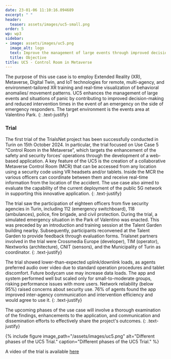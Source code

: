 ```yaml
---
date: 23-01-06 11:10:16.094689
excerpt: " "
header:
  teaser: assets/images/uc5-small.png
order: 5
wp: wp3
sidebar:
- image: assets/images/uc5.png
  image_alt: logo
  text: Improve the management of large events through improved decision-making and reduced intervention times, thanks to the usage of metaverse, XR, digital twinning, and IoT solutions.
  title: Objective
title: UC5 - Control Room in Metaverse
--- 
```

The purpose of this use case is to employ Extended Reality (XR), Metaverse, Digital Twin, and IoT technologies for remote, multi-agency, and environment-tailored XR training and real-time visualization of behavioral anomalies/ movement patterns. UC5 enhances the management of large events and situations of panic by contributing to improved decision-making and reduced intervention times in the event of an emergency on the side of emergency responders. The target environment is the events area at Valentino Park.
{: .text-justify}

### Trial

The first trial of the TrialsNet project has been successfully conducted in Turin on 15th October 2024. In particular, the trial focused on Use Case 5 “Control Room in the Metaverse”, which targets the enhancement of the safety and security forces’ operations through the development of a web-based application. A key feature of the UC5 is the creation of a collaborative Metaverse Control Room (MCR) that can be accessed from any location using a security code using VR headsets and/or tablets. Inside the MCR the various officers can coordinate between them and receive real-time information from the location of the accident. The use case also aimed to evaluate the capability of the current deployment of the public 5G network in supporting this innovative application.
{: .text-justify}

The trial saw the participation of eighteen officers from five security agencies in Turin, including 112 (emergency switchboard), 118 (ambulances), police, fire brigade, and civil protection.  During the trial, a simulated emergency situation in the Park of Valentino was enacted. This was preceded by an introduction and training session at the Talent Garden building nearby. Subsequently, participants reconvened at the Talent Garden to provide feedback through evaluation forms. Trialsnet partners involved in the trial were Crossmedia Europe (developer), TIM (operator), Nextworks (architecture), CNIT (sensors), and the Municipality of Turin as coordinator.
{: .text-justify}

The trial showed lower-than-expected uplink/downlink loads, as agents preferred audio over video due to standard operation procedures and tablet discomfort. Future bodycam use may increase data loads. The app and system performed well but scaled only for small-to-moderate groups, risking performance issues with more users. Network reliability (below 95%) raised concerns about security use. 76% of agents found the app improved inter-agency communication and intervention efficiency and would agree to use it.
{: .text-justify}

The upcoming phases of the use case will involve a thorough examination of the findings, enhancements to the application, and communication and dissemination efforts to effectively share the project's outcomes.
{: .text-justify}

{% include figure image_path="/assets/images/uc5.png" alt="Different phases of the UC5 Trial." caption="Different phases of the UC5 Trial." %}

A video of the trial is available [here](https://www.youtube.com/watch?v=SZspK2B5h-k)

